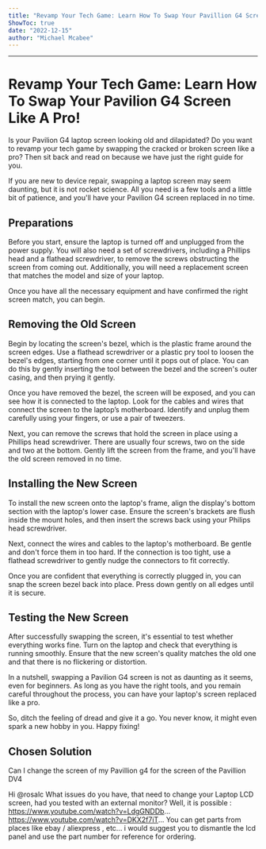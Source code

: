 ```yaml
---
title: "Revamp Your Tech Game: Learn How To Swap Your Pavillion G4 Screen Like A Pro!"
ShowToc: true 
date: "2022-12-15"
author: "Michael Mcabee"
---
```

*****
# Revamp Your Tech Game: Learn How To Swap Your Pavilion G4 Screen Like A Pro!

Is your Pavilion G4 laptop screen looking old and dilapidated? Do you want to revamp your tech game by swapping the cracked or broken screen like a pro? Then sit back and read on because we have just the right guide for you.

If you are new to device repair, swapping a laptop screen may seem daunting, but it is not rocket science. All you need is a few tools and a little bit of patience, and you'll have your Pavilion G4 screen replaced in no time. 

## Preparations

Before you start, ensure the laptop is turned off and unplugged from the power supply. You will also need a set of screwdrivers, including a Phillips head and a flathead screwdriver, to remove the screws obstructing the screen from coming out. Additionally, you will need a replacement screen that matches the model and size of your laptop. 

Once you have all the necessary equipment and have confirmed the right screen match, you can begin. 

## Removing the Old Screen

Begin by locating the screen's bezel, which is the plastic frame around the screen edges. Use a flathead screwdriver or a plastic pry tool to loosen the bezel's edges, starting from one corner until it pops out of place. You can do this by gently inserting the tool between the bezel and the screen's outer casing, and then prying it gently.

Once you have removed the bezel, the screen will be exposed, and you can see how it is connected to the laptop. Look for the cables and wires that connect the screen to the laptop’s motherboard. Identify and unplug them carefully using your fingers, or use a pair of tweezers.

Next, you can remove the screws that hold the screen in place using a Phillips head screwdriver. There are usually four screws, two on the side and two at the bottom. Gently lift the screen from the frame, and you'll have the old screen removed in no time.

## Installing the New Screen

To install the new screen onto the laptop's frame, align the display's bottom section with the laptop's lower case. Ensure the screen's brackets are flush inside the mount holes, and then insert the screws back using your Philips head screwdriver.

Next, connect the wires and cables to the laptop's motherboard. Be gentle and don't force them in too hard. If the connection is too tight, use a flathead screwdriver to gently nudge the connectors to fit correctly.

Once you are confident that everything is correctly plugged in, you can snap the screen bezel back into place. Press down gently on all edges until it is secure.

## Testing the New Screen

After successfully swapping the screen, it's essential to test whether everything works fine. Turn on the laptop and check that everything is running smoothly. Ensure that the new screen's quality matches the old one and that there is no flickering or distortion.

In a nutshell, swapping a Pavilion G4 screen is not as daunting as it seems, even for beginners. As long as you have the right tools, and you remain careful throughout the process, you can have your laptop's screen replaced like a pro. 

So, ditch the feeling of dread and give it a go. You never know, it might even spark a new hobby in you. Happy fixing!


## Chosen Solution
 Can I change the screen of my Pavillion g4 for the screen of the Pavillion DV4

 Hi @rosalc
What issues do you have, that need to change your Laptop LCD screen,
had you tested with an external monitor?
Well, it is possible :
https://www.youtube.com/watch?v=LdgGNDDb...
https://www.youtube.com/watch?v=DKX2f7iT...
You can get parts from  places like ebay / aliexpress , etc...
i would suggest you to dismantle the lcd panel and use the part number for reference for ordering.




